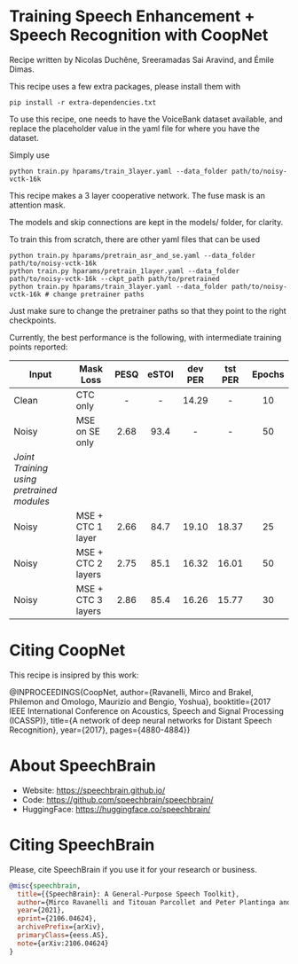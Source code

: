 # Training Speech Enhancement + Speech Recognition with CoopNet

Recipe written by Nicolas Duchêne, Sreeramadas Sai Aravind, and Émile Dimas.

This recipe uses a few extra packages, please install them with

    pip install -r extra-dependencies.txt

To use this recipe, one needs to have the VoiceBank dataset available, and replace the placeholder value in the yaml file for where you have the dataset.

Simply use

    python train.py hparams/train_3layer.yaml --data_folder path/to/noisy-vctk-16k

This recipe makes a 3 layer cooperative network.
The fuse mask is an attention mask.

The models and skip connections are kept in the models/ folder, for clarity.

To train this from scratch, there are other yaml files that can be used

    python train.py hparams/pretrain_asr_and_se.yaml --data_folder path/to/noisy-vctk-16k
    python train.py hparams/pretrain_1layer.yaml --data_folder path/to/noisy-vctk-16k --ckpt_path path/to/pretrained
    python train.py hparams/train_3layer.yaml --data_folder path/to/noisy-vctk-16k # change pretrainer paths

Just make sure to change the pretrainer paths so that they point to the right checkpoints.

Currently, the best performance is the following, with intermediate training points reported:

| Input | Mask Loss           | PESQ | eSTOI | dev PER | tst PER  | Epochs |
|-------|---------------------|:----:|:-----:|:-------:|:--------:|:------:|
| Clean | CTC only            |  -   |   -   | 14.29   |    -     | 10     |
| Noisy | MSE on SE only      | 2.68  | 93.4  |    -    |    -     | 50     |
| *Joint Training using pretrained modules*                                |
| Noisy | MSE + CTC 1 layer   | 2.66 | 84.7  | 19.10   | 18.37    | 25     |
| Noisy | MSE + CTC 2 layers  | 2.75 | 85.1  | 16.32   | 16.01    | 50     |
| Noisy | MSE + CTC 3 layers  | 2.86 | 85.4  | 16.26   | 15.77    | 30     |


# **Citing CoopNet**
This recipe is insipred by this work:

@INPROCEEDINGS{CoopNet,
  author={Ravanelli, Mirco and Brakel, Philemon and Omologo, Maurizio and Bengio, Yoshua},
  booktitle={2017 IEEE International Conference on Acoustics, Speech and Signal Processing (ICASSP)}, 
  title={A network of deep neural networks for Distant Speech Recognition}, 
  year={2017},
  pages={4880-4884}}

# **About SpeechBrain**
- Website: https://speechbrain.github.io/
- Code: https://github.com/speechbrain/speechbrain/
- HuggingFace: https://huggingface.co/speechbrain/


# **Citing SpeechBrain**
Please, cite SpeechBrain if you use it for your research or business.

```bibtex
@misc{speechbrain,
  title={{SpeechBrain}: A General-Purpose Speech Toolkit},
  author={Mirco Ravanelli and Titouan Parcollet and Peter Plantinga and Aku Rouhe and Samuele Cornell and Loren Lugosch and Cem Subakan and Nauman Dawalatabad and Abdelwahab Heba and Jianyuan Zhong and Ju-Chieh Chou and Sung-Lin Yeh and Szu-Wei Fu and Chien-Feng Liao and Elena Rastorgueva and François Grondin and William Aris and Hwidong Na and Yan Gao and Renato De Mori and Yoshua Bengio},
  year={2021},
  eprint={2106.04624},
  archivePrefix={arXiv},
  primaryClass={eess.AS},
  note={arXiv:2106.04624}
}

